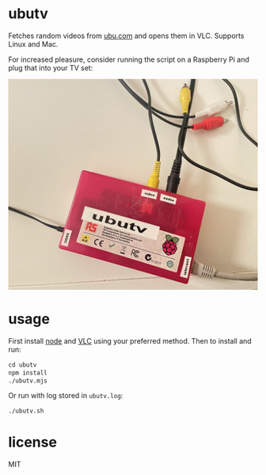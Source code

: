 # ubutv

Fetches random videos from [ubu.com](https://www.ubu.com/film/index.html) and opens them in VLC.
Supports Linux and Mac.

For increased pleasure, consider running the script on a Raspberry Pi and plug that into 
your TV set:

<img src="pics/rpi.png" width="720px">
 

# usage

First install [node](https://nodejs.org/en) and [VLC](https://www.videolan.org/vlc/) 
using your preferred method. Then to install and run:

```
cd ubutv
npm install
./ubutv.mjs
```

Or run with log stored in `ubutv.log`:

```
./ubutv.sh
```

# license

MIT
